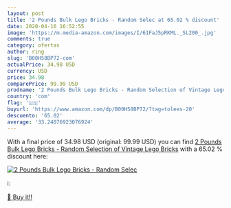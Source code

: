 ```yaml
---
layout: post
title: '2 Pounds Bulk Lego Bricks - Random Selec at 65.02 % discount'
date: 2020-04-16 16:52:55
image: 'https://m.media-amazon.com/images/I/61FaJ5pRKML._SL200_.jpg'
comments: true
category: ofertas
author: ring
slug: 'B00H58BP72-com'
actualPrice: 34.98 USD
currency: USD
price: 34.98
comparePrice: 99.99 USD
prodname: '2 Pounds Bulk Lego Bricks - Random Selection of Vintage Lego Bricks'
country: 'com'
flag: '🇺🇸'
buyurl: 'https://www.amazon.com/dp/B00H58BP72/?tag=tolees-20'
descuento: '65.02'
average: '33.24076923076924'
---
```


With a final price of 34.98 USD (original: 99.99 USD) you can find [2 Pounds Bulk Lego Bricks - Random Selection of Vintage Lego Bricks](https://www.amazon.com/dp/B00H58BP72/?tag=tolees-20) with a  65.02 % discount here:

[![2 Pounds Bulk Lego Bricks - Random Selec](https://m.media-amazon.com/images/I/61FaJ5pRKML._SL200_.jpg)](https://www.amazon.com/dp/B00H58BP72/?tag=tolees-20)

ℹ️:


[🛒 Buy it!!](https://www.amazon.com/dp/B00H58BP72/?tag=tolees-20)
